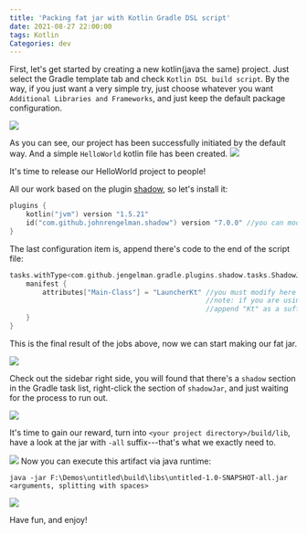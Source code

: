 ```yaml
---
title: 'Packing fat jar with Kotlin Gradle DSL script'
date: 2021-08-27 22:00:00
tags: Kotlin
Categories: dev
---
```


First, let's get started by creating a new kotlin(java the same) project. Just select the Gradle template tab and check `Kotlin DSL build script`. By the way, if you just want a very simple try, just choose whatever you want `Additional Libraries and Frameworks`, and just keep the default package configuration.

![](https://i.loli.net/2021/07/24/lDbrqL2ySa8W6TH.png)

As you can see, our project has been successfully initiated by the default way. And a simple `HelloWorld` kotlin file has been created.
![](https://i.loli.net/2021/07/24/EgX9QYDayfZbCdt.png)

It's time to release our HelloWorld project to people!

All our work based on the plugin [shadow](https://github.com/johnrengelman/shadow), so let's install it:
```kotlin
plugins {
    kotlin("jvm") version "1.5.21"
    id("com.github.johnrengelman.shadow") version "7.0.0" //you can modify the version here to the latest
}
```

The last configuration item is, append there's code to the end of the script file:
```kotlin
tasks.withType<com.github.jengelman.gradle.plugins.shadow.tasks.ShadowJar>() {
    manifest {
        attributes["Main-Class"] = "LauncherKt" //you must modify here to your own main class
                                                //note: if you are using kotlin like me, don't forget to 
                                                //append "Kt" as a suffix of the class name
    }
}
```

This is the final result of the jobs above, now we can start making our fat jar.

![](https://i.loli.net/2021/07/24/o9gqh3QyYe8BsRw.png)

Check out the sidebar right side, you will found that there's a `shadow` section in the Gradle task list, right-click the section of `shadowJar`, and just waiting for the process to run out.

![](https://i.loli.net/2021/07/24/ma4rFSMV6PAYEt8.png)

It's time to gain our reward, turn into `<your project directory>/build/lib`, have a look at the jar with `-all` suffix---that's what we exactly need to.

![](https://i.loli.net/2021/07/24/sLYrpFQ3WG2KZi5.png)
Now you can execute this artifact via java runtime:
```shell
java -jar F:\Demos\untitled\build\libs\untitled-1.0-SNAPSHOT-all.jar <arguments, splitting with spaces>
```
![](https://i.loli.net/2021/07/24/AqEInmfUug4PLsk.png)

Have fun, and enjoy!